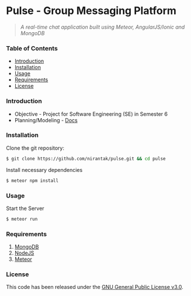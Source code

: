 # Pulse - Group Messaging Platform

> *A real-time chat application built using Meteor, AngularJS/Ionic and MongoDB*

### Table of Contents

* [Introduction](#introduction)
* [Installation](#installation)
* [Usage](#usage)
* [Requirements](#requirements)
* [License](#license)

### Introduction

* Objective - Project for Software Engineering (SE) in Semester 6
* Planning/Modeling - [Docs](https://github.com/nirantak/pulse/tree/master/docs)

### Installation

Clone the git repository:

```bash
$ git clone https://github.com/nirantak/pulse.git && cd pulse
```

Install necessary dependencies

```bash
$ meteor npm install
```

### Usage

Start the Server

```bash
$ meteor run
```

### Requirements

1. [MongoDB](https://www.mongodb.com/)
2. [NodeJS](https://nodejs.org/)
3. [Meteor](https://www.meteor.com/)

### License

This code has been released under the [GNU General Public License v3.0](LICENSE).
